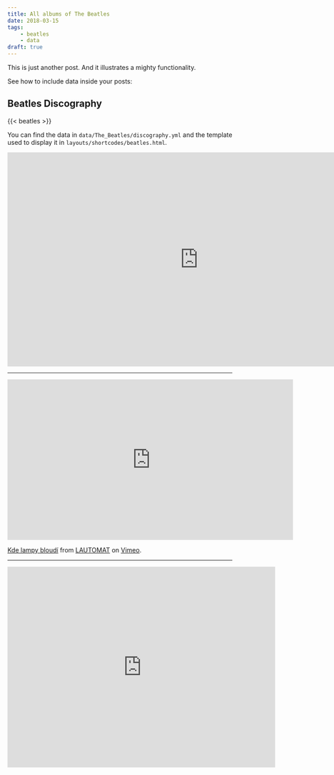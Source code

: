 ```yaml
---
title: All albums of The Beatles
date: 2018-03-15
tags: 
    - beatles
    - data
draft: true
---
```


This is just another post. And it illustrates a mighty functionality.

<!--more-->

See how to include data inside your posts:

## Beatles Discography

{{< beatles >}}

You can find the data in `data/The_Beatles/discography.yml` and the template used to display it in `layouts/shortcodes/beatles.html`.

<body>
  <!-- Video z youtube.com -->
  <iframe width="854" height="480" src="https://www.youtube.com/embed/7ka_NJA3oRQ" frameborder="0" allow="autoplay; encrypted-media" allowfullscreen></iframe>
  
  <hr>
  
  <!-- "Kde lampy bloudí" video na vimeo.com -->
  <iframe src="https://player.vimeo.com/video/41073355" width="640" height="360" frameborder="0" webkitallowfullscreen mozallowfullscreen allowfullscreen></iframe>
<p><a href="https://vimeo.com/41073355">Kde lampy bloud&iacute;</a> from <a href="https://vimeo.com/user10600074">LAUTOMAT</a> on <a href="https://vimeo.com">Vimeo</a>.</p>
  
  <hr>
  
  <!-- Taškent Google maps -->
  <iframe src="https://www.google.com/maps/embed?pb=!1m18!1m12!1m3!1d191885.50264547454!2d69.13928033184877!3d41.282512543133066!2m3!1f0!2f0!3f0!3m2!1i1024!2i768!4f13.1!3m3!1m2!1s0x38ae8b0cc379e9c3%3A0xa5a9323b4aa5cb98!2zVGHFoWtlbnQsIFV6YmVraXN0w6Fu!5e0!3m2!1scs!2scz!4v1522495084340" width="600" height="450" frameborder="0" style="border:0" allowfullscreen></iframe>
</body>